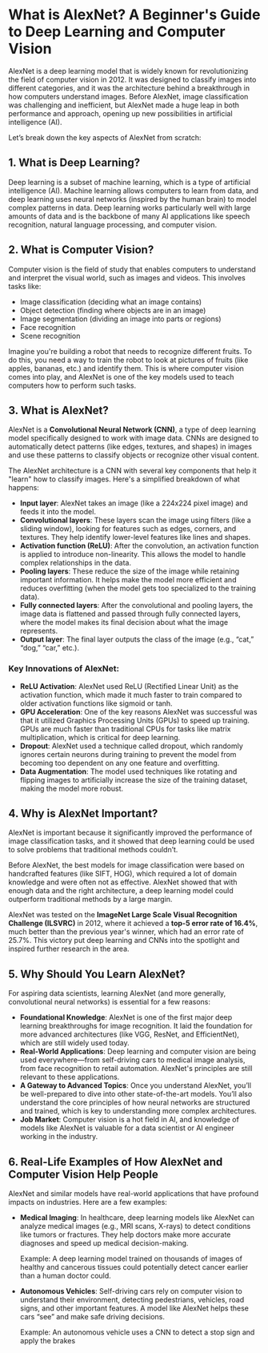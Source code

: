 # What is AlexNet? A Beginner's Guide to Deep Learning and Computer Vision

AlexNet is a deep learning model that is widely known for revolutionizing the field of computer vision in 2012. It was designed to classify images into different categories, and it was the architecture behind a breakthrough in how computers understand images. Before AlexNet, image classification was challenging and inefficient, but AlexNet made a huge leap in both performance and approach, opening up new possibilities in artificial intelligence (AI).

Let’s break down the key aspects of AlexNet from scratch:

## 1. What is Deep Learning?
Deep learning is a subset of machine learning, which is a type of artificial intelligence (AI). Machine learning allows computers to learn from data, and deep learning uses neural networks (inspired by the human brain) to model complex patterns in data. Deep learning works particularly well with large amounts of data and is the backbone of many AI applications like speech recognition, natural language processing, and computer vision.

## 2. What is Computer Vision?
Computer vision is the field of study that enables computers to understand and interpret the visual world, such as images and videos. This involves tasks like:
- Image classification (deciding what an image contains)
- Object detection (finding where objects are in an image)
- Image segmentation (dividing an image into parts or regions)
- Face recognition
- Scene recognition

Imagine you're building a robot that needs to recognize different fruits. To do this, you need a way to train the robot to look at pictures of fruits (like apples, bananas, etc.) and identify them. This is where computer vision comes into play, and AlexNet is one of the key models used to teach computers how to perform such tasks.

## 3. What is AlexNet?
AlexNet is a **Convolutional Neural Network (CNN)**, a type of deep learning model specifically designed to work with image data. CNNs are designed to automatically detect patterns (like edges, textures, and shapes) in images and use these patterns to classify objects or recognize other visual content. 

The AlexNet architecture is a CNN with several key components that help it "learn" how to classify images. Here's a simplified breakdown of what happens:

- **Input layer**: AlexNet takes an image (like a 224x224 pixel image) and feeds it into the model.
- **Convolutional layers**: These layers scan the image using filters (like a sliding window), looking for features such as edges, corners, and textures. They help identify lower-level features like lines and shapes.
- **Activation function (ReLU)**: After the convolution, an activation function is applied to introduce non-linearity. This allows the model to handle complex relationships in the data.
- **Pooling layers**: These reduce the size of the image while retaining important information. It helps make the model more efficient and reduces overfitting (when the model gets too specialized to the training data).
- **Fully connected layers**: After the convolutional and pooling layers, the image data is flattened and passed through fully connected layers, where the model makes its final decision about what the image represents.
- **Output layer**: The final layer outputs the class of the image (e.g., “cat,” “dog,” “car,” etc.).

### Key Innovations of AlexNet:
- **ReLU Activation**: AlexNet used ReLU (Rectified Linear Unit) as the activation function, which made it much faster to train compared to older activation functions like sigmoid or tanh.
- **GPU Acceleration**: One of the key reasons AlexNet was successful was that it utilized Graphics Processing Units (GPUs) to speed up training. GPUs are much faster than traditional CPUs for tasks like matrix multiplication, which is critical for deep learning.
- **Dropout**: AlexNet used a technique called dropout, which randomly ignores certain neurons during training to prevent the model from becoming too dependent on any one feature and overfitting.
- **Data Augmentation**: The model used techniques like rotating and flipping images to artificially increase the size of the training dataset, making the model more robust.

## 4. Why is AlexNet Important?
AlexNet is important because it significantly improved the performance of image classification tasks, and it showed that deep learning could be used to solve problems that traditional methods couldn’t.

Before AlexNet, the best models for image classification were based on handcrafted features (like SIFT, HOG), which required a lot of domain knowledge and were often not as effective. AlexNet showed that with enough data and the right architecture, a deep learning model could outperform traditional methods by a large margin.

AlexNet was tested on the **ImageNet Large Scale Visual Recognition Challenge (ILSVRC)** in 2012, where it achieved a **top-5 error rate of 16.4%**, much better than the previous year's winner, which had an error rate of 25.7%. This victory put deep learning and CNNs into the spotlight and inspired further research in the area.

## 5. Why Should You Learn AlexNet?
For aspiring data scientists, learning AlexNet (and more generally, convolutional neural networks) is essential for a few reasons:
- **Foundational Knowledge**: AlexNet is one of the first major deep learning breakthroughs for image recognition. It laid the foundation for more advanced architectures (like VGG, ResNet, and EfficientNet), which are still widely used today.
- **Real-World Applications**: Deep learning and computer vision are being used everywhere—from self-driving cars to medical image analysis, from face recognition to retail automation. AlexNet's principles are still relevant to these applications.
- **A Gateway to Advanced Topics**: Once you understand AlexNet, you’ll be well-prepared to dive into other state-of-the-art models. You’ll also understand the core principles of how neural networks are structured and trained, which is key to understanding more complex architectures.
- **Job Market**: Computer vision is a hot field in AI, and knowledge of models like AlexNet is valuable for a data scientist or AI engineer working in the industry.

## 6. Real-Life Examples of How AlexNet and Computer Vision Help People
AlexNet and similar models have real-world applications that have profound impacts on industries. Here are a few examples:

- **Medical Imaging**: In healthcare, deep learning models like AlexNet can analyze medical images (e.g., MRI scans, X-rays) to detect conditions like tumors or fractures. They help doctors make more accurate diagnoses and speed up medical decision-making.
  
  Example: A deep learning model trained on thousands of images of healthy and cancerous tissues could potentially detect cancer earlier than a human doctor could.

- **Autonomous Vehicles**: Self-driving cars rely on computer vision to understand their environment, detecting pedestrians, vehicles, road signs, and other important features. A model like AlexNet helps these cars “see” and make safe driving decisions.
  
  Example: An autonomous vehicle uses a CNN to detect a stop sign and apply the brakes
